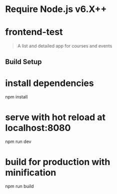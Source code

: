 # Require Node.js v6.X++

# frontend-test

> A list and detailed app for courses and events

## Build Setup
# install dependencies
npm install

# serve with hot reload at localhost:8080
npm run dev

# build for production with minification
npm run build

